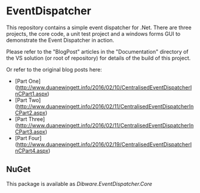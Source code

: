 # EventDispatcher
This repository contains a simple event dispatcher for .Net. There are three projects, the core code, a unit test project and a windows forms GUI to demonstrate the Event Dispatcher in action.

Please refer to the "BlogPost" articles in the "Documentation" directory of the VS solution (or root of repository) for details of the build of this project.

Or refer to the original blog posts here:
* [Part One] (http://www.duanewingett.info/2016/02/10/CentralisedEventDispatcherInCPart1.aspx)
* [Part Two] (http://www.duanewingett.info/2016/02/11/CentralisedEventDispatcherInCPart2.aspx)
* [Part Three] (http://www.duanewingett.info/2016/02/11/CentralisedEventDispatcherInCPart3.aspx)
* [Part Four] (http://www.duanewingett.info/2016/02/19/CentralisedEventDispatcherInCPart4.aspx)

## NuGet
This package is available as *Dibware.EventDispatcher.Core*